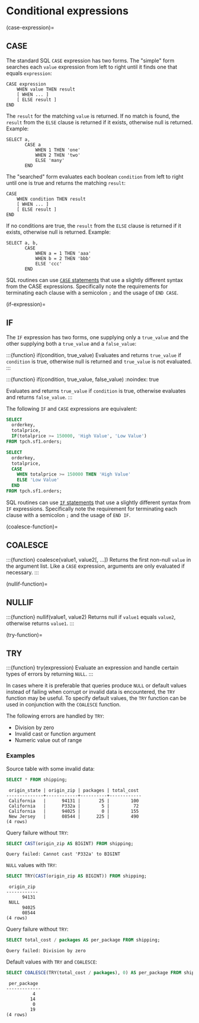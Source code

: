 # Conditional expressions

(case-expression)=
## CASE

The standard SQL `CASE` expression has two forms.
The "simple" form searches each `value` expression from left to right
until it finds one that equals `expression`:

```text
CASE expression
    WHEN value THEN result
    [ WHEN ... ]
    [ ELSE result ]
END
```

The `result` for the matching `value` is returned.
If no match is found, the `result` from the `ELSE` clause is
returned if it exists, otherwise null is returned. Example:

```
SELECT a,
       CASE a
           WHEN 1 THEN 'one'
           WHEN 2 THEN 'two'
           ELSE 'many'
       END
```

The "searched" form evaluates each boolean `condition` from left
to right until one is true and returns the matching `result`:

```text
CASE
    WHEN condition THEN result
    [ WHEN ... ]
    [ ELSE result ]
END
```

If no conditions are true, the `result` from the `ELSE` clause is
returned if it exists, otherwise null is returned. Example:

```
SELECT a, b,
       CASE
           WHEN a = 1 THEN 'aaa'
           WHEN b = 2 THEN 'bbb'
           ELSE 'ccc'
       END
```

SQL routines can use [`CASE` statements](/udf/sql/case) that use a slightly
different syntax from the CASE expressions. Specifically note the requirements
for terminating each clause with a semicolon `;` and the usage of `END CASE`.

(if-expression)=
## IF

The `IF` expression has two forms, one supplying only a
`true_value` and the other supplying both a `true_value` and a
`false_value`:

:::{function} if(condition, true_value)
Evaluates and returns `true_value` if `condition` is true,
otherwise null is returned and `true_value` is not evaluated.
:::

:::{function} if(condition, true_value, false_value)
:noindex: true

Evaluates and returns `true_value` if `condition` is true,
otherwise evaluates and returns `false_value`.
:::

The following `IF` and `CASE` expressions are equivalent:

```sql
SELECT
  orderkey,
  totalprice,
  IF(totalprice >= 150000, 'High Value', 'Low Value')
FROM tpch.sf1.orders;
```

```sql
SELECT
  orderkey,
  totalprice,
  CASE
    WHEN totalprice >= 150000 THEN 'High Value'
    ELSE 'Low Value'
  END
FROM tpch.sf1.orders;
```

SQL routines can use [`IF` statements](/udf/sql/if) that use a slightly
different syntax from `IF` expressions. Specifically note the requirement
for terminating each clause with a semicolon `;` and the usage of `END IF`.

(coalesce-function)=
## COALESCE

:::{function} coalesce(value1, value2[, ...])
Returns the first non-null `value` in the argument list.
Like a `CASE` expression, arguments are only evaluated if necessary.
:::

(nullif-function)=
## NULLIF

:::{function} nullif(value1, value2)
Returns null if `value1` equals `value2`, otherwise returns `value1`.
:::

(try-function)=
## TRY

:::{function} try(expression)
Evaluate an expression and handle certain types of errors by returning
`NULL`.
:::

In cases where it is preferable that queries produce `NULL` or default values
instead of failing when corrupt or invalid data is encountered, the `TRY`
function may be useful. To specify default values, the `TRY` function can be
used in conjunction with the `COALESCE` function.

The following errors are handled by `TRY`:

- Division by zero
- Invalid cast or function argument
- Numeric value out of range

### Examples

Source table with some invalid data:

```sql
SELECT * FROM shipping;
```

```text
 origin_state | origin_zip | packages | total_cost
--------------+------------+----------+------------
 California   |      94131 |       25 |        100
 California   |      P332a |        5 |         72
 California   |      94025 |        0 |        155
 New Jersey   |      08544 |      225 |        490
(4 rows)
```

Query failure without `TRY`:

```sql
SELECT CAST(origin_zip AS BIGINT) FROM shipping;
```

```text
Query failed: Cannot cast 'P332a' to BIGINT
```

`NULL` values with `TRY`:

```sql
SELECT TRY(CAST(origin_zip AS BIGINT)) FROM shipping;
```

```text
 origin_zip
------------
      94131
 NULL
      94025
      08544
(4 rows)
```

Query failure without `TRY`:

```sql
SELECT total_cost / packages AS per_package FROM shipping;
```

```text
Query failed: Division by zero
```

Default values with `TRY` and `COALESCE`:

```sql
SELECT COALESCE(TRY(total_cost / packages), 0) AS per_package FROM shipping;
```

```text
 per_package
-------------
          4
         14
          0
         19
(4 rows)
```
